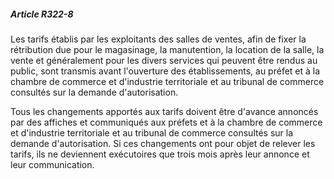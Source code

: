 ##### Article R322-8

Les tarifs établis par les exploitants des salles de ventes, afin de fixer la rétribution due pour le magasinage, la manutention, la location de la salle, la vente et généralement pour les divers services qui peuvent être rendus au public, sont transmis avant l'ouverture des établissements, au préfet et à la chambre de commerce et d'industrie territoriale et au tribunal de commerce consultés sur la demande d'autorisation.

Tous les changements apportés aux tarifs doivent être d'avance annoncés par des affiches et communiqués aux préfets et à la chambre de commerce et d'industrie territoriale et au tribunal de commerce consultés sur la demande d'autorisation. Si ces changements ont pour objet de relever les tarifs, ils ne deviennent exécutoires que trois mois après leur annonce et leur communication.

